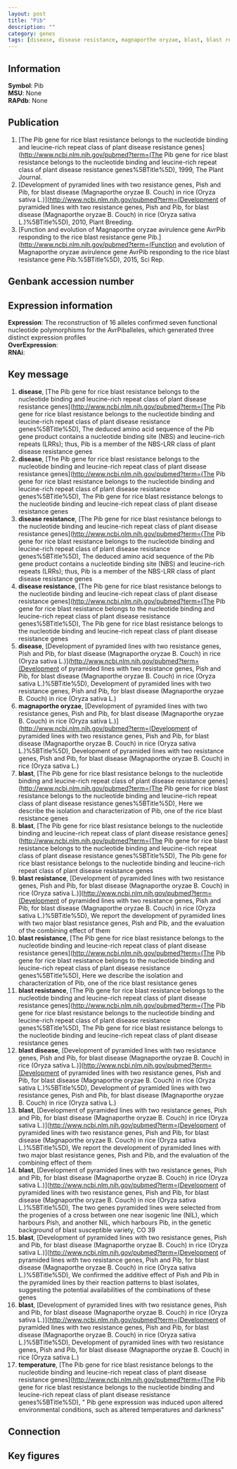 ```yaml
---
layout: post
title: "Pib"
description: ""
category: genes
tags: [disease, disease resistance, magnaporthe oryzae, blast, blast resistance, blast disease, temperature, Gene]
---
```


## Information
__Symbol__: Pib  
__MSU__: None  
__RAPdb__: None  

## Publication
1. [The Pib gene for rice blast resistance belongs to the nucleotide binding and leucine-rich repeat class of plant disease resistance genes](http://www.ncbi.nlm.nih.gov/pubmed?term=(The Pib gene for rice blast resistance belongs to the nucleotide binding and leucine-rich repeat class of plant disease resistance genes%5BTitle%5D), 1999, The Plant Journal.
2. [Development of pyramided lines with two resistance genes, Pish and Pib, for blast disease (Magnaporthe oryzae B. Couch) in rice (Oryza sativa L.)](http://www.ncbi.nlm.nih.gov/pubmed?term=(Development of pyramided lines with two resistance genes, Pish and Pib, for blast disease (Magnaporthe oryzae B. Couch) in rice (Oryza sativa L.)%5BTitle%5D), 2010, Plant Breeding.
3. [Function and evolution of Magnaporthe oryzae avirulence gene AvrPib responding to the rice blast resistance gene Pib.](http://www.ncbi.nlm.nih.gov/pubmed?term=(Function and evolution of Magnaporthe oryzae avirulence gene AvrPib responding to the rice blast resistance gene Pib.%5BTitle%5D), 2015, Sci Rep.

## Genbank accession number

## Expression information
__Expression__: The reconstruction of 16 alleles confirmed seven functional nucleotide polymorphisms for the AvrPiballeles, which generated three distinct expression profiles  
__OverExpression__:  
__RNAi__:  

## Key message
1. __disease__, [The Pib gene for rice blast resistance belongs to the nucleotide binding and leucine-rich repeat class of plant disease resistance genes](http://www.ncbi.nlm.nih.gov/pubmed?term=(The Pib gene for rice blast resistance belongs to the nucleotide binding and leucine-rich repeat class of plant disease resistance genes%5BTitle%5D),  The deduced amino acid sequence of the Pib gene product contains a nucleotide binding site (NBS) and leucine-rich repeats (LRRs); thus, Pib is a member of the NBS-LRR class of plant disease resistance genes
2. __disease__, [The Pib gene for rice blast resistance belongs to the nucleotide binding and leucine-rich repeat class of plant disease resistance genes](http://www.ncbi.nlm.nih.gov/pubmed?term=(The Pib gene for rice blast resistance belongs to the nucleotide binding and leucine-rich repeat class of plant disease resistance genes%5BTitle%5D), The Pib gene for rice blast resistance belongs to the nucleotide binding and leucine-rich repeat class of plant disease resistance genes
3. __disease resistance__, [The Pib gene for rice blast resistance belongs to the nucleotide binding and leucine-rich repeat class of plant disease resistance genes](http://www.ncbi.nlm.nih.gov/pubmed?term=(The Pib gene for rice blast resistance belongs to the nucleotide binding and leucine-rich repeat class of plant disease resistance genes%5BTitle%5D),  The deduced amino acid sequence of the Pib gene product contains a nucleotide binding site (NBS) and leucine-rich repeats (LRRs); thus, Pib is a member of the NBS-LRR class of plant disease resistance genes
4. __disease resistance__, [The Pib gene for rice blast resistance belongs to the nucleotide binding and leucine-rich repeat class of plant disease resistance genes](http://www.ncbi.nlm.nih.gov/pubmed?term=(The Pib gene for rice blast resistance belongs to the nucleotide binding and leucine-rich repeat class of plant disease resistance genes%5BTitle%5D), The Pib gene for rice blast resistance belongs to the nucleotide binding and leucine-rich repeat class of plant disease resistance genes
5. __disease__, [Development of pyramided lines with two resistance genes, Pish and Pib, for blast disease (Magnaporthe oryzae B. Couch) in rice (Oryza sativa L.)](http://www.ncbi.nlm.nih.gov/pubmed?term=(Development of pyramided lines with two resistance genes, Pish and Pib, for blast disease (Magnaporthe oryzae B. Couch) in rice (Oryza sativa L.)%5BTitle%5D), Development of pyramided lines with two resistance genes, Pish and Pib, for blast disease (Magnaporthe oryzae B. Couch) in rice (Oryza sativa L.)
6. __magnaporthe oryzae__, [Development of pyramided lines with two resistance genes, Pish and Pib, for blast disease (Magnaporthe oryzae B. Couch) in rice (Oryza sativa L.)](http://www.ncbi.nlm.nih.gov/pubmed?term=(Development of pyramided lines with two resistance genes, Pish and Pib, for blast disease (Magnaporthe oryzae B. Couch) in rice (Oryza sativa L.)%5BTitle%5D), Development of pyramided lines with two resistance genes, Pish and Pib, for blast disease (Magnaporthe oryzae B. Couch) in rice (Oryza sativa L.)
7. __blast__, [The Pib gene for rice blast resistance belongs to the nucleotide binding and leucine-rich repeat class of plant disease resistance genes](http://www.ncbi.nlm.nih.gov/pubmed?term=(The Pib gene for rice blast resistance belongs to the nucleotide binding and leucine-rich repeat class of plant disease resistance genes%5BTitle%5D),  Here we describe the isolation and characterization of Pib, one of the rice blast resistance genes
8. __blast__, [The Pib gene for rice blast resistance belongs to the nucleotide binding and leucine-rich repeat class of plant disease resistance genes](http://www.ncbi.nlm.nih.gov/pubmed?term=(The Pib gene for rice blast resistance belongs to the nucleotide binding and leucine-rich repeat class of plant disease resistance genes%5BTitle%5D), The Pib gene for rice blast resistance belongs to the nucleotide binding and leucine-rich repeat class of plant disease resistance genes
9. __blast resistance__, [Development of pyramided lines with two resistance genes, Pish and Pib, for blast disease (Magnaporthe oryzae B. Couch) in rice (Oryza sativa L.)](http://www.ncbi.nlm.nih.gov/pubmed?term=(Development of pyramided lines with two resistance genes, Pish and Pib, for blast disease (Magnaporthe oryzae B. Couch) in rice (Oryza sativa L.)%5BTitle%5D),  We report the development of pyramided lines with two major blast resistance genes, Pish and Pib, and the evaluation of the combining effect of them
10. __blast resistance__, [The Pib gene for rice blast resistance belongs to the nucleotide binding and leucine-rich repeat class of plant disease resistance genes](http://www.ncbi.nlm.nih.gov/pubmed?term=(The Pib gene for rice blast resistance belongs to the nucleotide binding and leucine-rich repeat class of plant disease resistance genes%5BTitle%5D),  Here we describe the isolation and characterization of Pib, one of the rice blast resistance genes
11. __blast resistance__, [The Pib gene for rice blast resistance belongs to the nucleotide binding and leucine-rich repeat class of plant disease resistance genes](http://www.ncbi.nlm.nih.gov/pubmed?term=(The Pib gene for rice blast resistance belongs to the nucleotide binding and leucine-rich repeat class of plant disease resistance genes%5BTitle%5D), The Pib gene for rice blast resistance belongs to the nucleotide binding and leucine-rich repeat class of plant disease resistance genes
12. __blast disease__, [Development of pyramided lines with two resistance genes, Pish and Pib, for blast disease (Magnaporthe oryzae B. Couch) in rice (Oryza sativa L.)](http://www.ncbi.nlm.nih.gov/pubmed?term=(Development of pyramided lines with two resistance genes, Pish and Pib, for blast disease (Magnaporthe oryzae B. Couch) in rice (Oryza sativa L.)%5BTitle%5D), Development of pyramided lines with two resistance genes, Pish and Pib, for blast disease (Magnaporthe oryzae B. Couch) in rice (Oryza sativa L.)
13. __blast__, [Development of pyramided lines with two resistance genes, Pish and Pib, for blast disease (Magnaporthe oryzae B. Couch) in rice (Oryza sativa L.)](http://www.ncbi.nlm.nih.gov/pubmed?term=(Development of pyramided lines with two resistance genes, Pish and Pib, for blast disease (Magnaporthe oryzae B. Couch) in rice (Oryza sativa L.)%5BTitle%5D),  We report the development of pyramided lines with two major blast resistance genes, Pish and Pib, and the evaluation of the combining effect of them
14. __blast__, [Development of pyramided lines with two resistance genes, Pish and Pib, for blast disease (Magnaporthe oryzae B. Couch) in rice (Oryza sativa L.)](http://www.ncbi.nlm.nih.gov/pubmed?term=(Development of pyramided lines with two resistance genes, Pish and Pib, for blast disease (Magnaporthe oryzae B. Couch) in rice (Oryza sativa L.)%5BTitle%5D),  The two genes pyramided lines were selected from the progenies of a cross between one near isogenic line (NIL), which harbours Pish, and another NIL, which harbours Pib, in the genetic background of blast susceptible variety, CO 39
15. __blast__, [Development of pyramided lines with two resistance genes, Pish and Pib, for blast disease (Magnaporthe oryzae B. Couch) in rice (Oryza sativa L.)](http://www.ncbi.nlm.nih.gov/pubmed?term=(Development of pyramided lines with two resistance genes, Pish and Pib, for blast disease (Magnaporthe oryzae B. Couch) in rice (Oryza sativa L.)%5BTitle%5D),  We confirmed the additive effect of Pish and Pib in the pyramided lines by their reaction patterns to blast isolates, suggesting the potential availabilities of the combinations of these genes
16. __blast__, [Development of pyramided lines with two resistance genes, Pish and Pib, for blast disease (Magnaporthe oryzae B. Couch) in rice (Oryza sativa L.)](http://www.ncbi.nlm.nih.gov/pubmed?term=(Development of pyramided lines with two resistance genes, Pish and Pib, for blast disease (Magnaporthe oryzae B. Couch) in rice (Oryza sativa L.)%5BTitle%5D), Development of pyramided lines with two resistance genes, Pish and Pib, for blast disease (Magnaporthe oryzae B. Couch) in rice (Oryza sativa L.)
17. __temperature__, [The Pib gene for rice blast resistance belongs to the nucleotide binding and leucine-rich repeat class of plant disease resistance genes](http://www.ncbi.nlm.nih.gov/pubmed?term=(The Pib gene for rice blast resistance belongs to the nucleotide binding and leucine-rich repeat class of plant disease resistance genes%5BTitle%5D), " Pib gene expression was induced upon altered environmental conditions, such as altered temperatures and darkness"

## Connection

## Key figures



